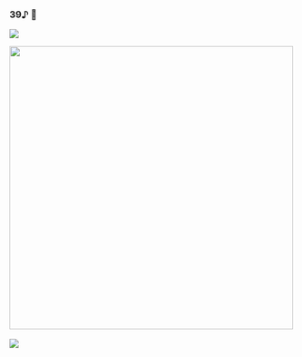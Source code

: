 ### 39♪ 👋




<img src="https://github-readme-stats.vercel.app/api/top-langs/?username=Regulus0811&layout=compact">  <br>

<div> <img src="https://github.com/Regulus0811/Regulus0811/assets/121006576/a133eafb-c692-4789-bc75-1132ded256d1.gif" width=500px> </div> 

<br>

<img src="https://github-readme-stats.vercel.app/api?username=Regulus0811&show_icons=true">

<!--
**Regulus0811/Regulus0811** is a ✨ _special_ ✨ repository because its `README.md` (this file) appears on your GitHub profile.

Here are some ideas to get you started:

- 🔭 I’m currently working on ...
- 🌱 I’m currently learning ...
- 👯 I’m looking to collaborate on ...
- 🤔 I’m looking for help with ...
- 💬 Ask me about ...
- 📫 How to reach me: ...
- 😄 Pronouns: ...
- ⚡ Fun fact: ...
-->
